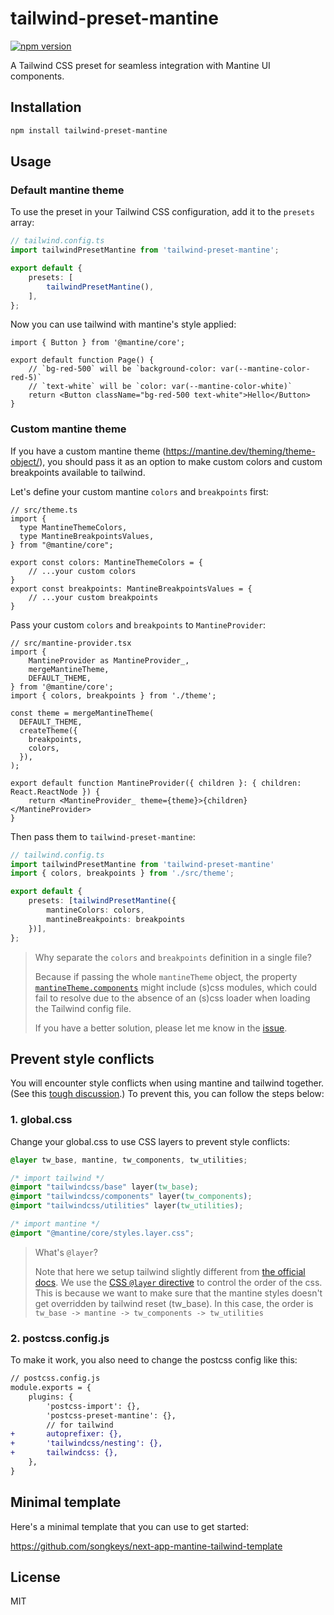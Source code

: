# tailwind-preset-mantine

[![npm version](https://img.shields.io/npm/v/tailwind-preset-mantine.svg)](https://www.npmjs.com/package/tailwind-preset-mantine)

A Tailwind CSS preset for seamless integration with Mantine UI components.

## Installation

```bash
npm install tailwind-preset-mantine
```

## Usage

### Default mantine theme

To use the preset in your Tailwind CSS configuration, add it to the `presets` array:

```ts
// tailwind.config.ts
import tailwindPresetMantine from 'tailwind-preset-mantine';

export default {
	presets: [
		tailwindPresetMantine(),
	],
};
```

Now you can use tailwind with mantine's style applied:

```tsx
import { Button } from '@mantine/core';

export default function Page() {
	// `bg-red-500` will be `background-color: var(--mantine-color-red-5)`
	// `text-white` will be `color: var(--mantine-color-white)`
	return <Button className="bg-red-500 text-white">Hello</Button>
}
```

### Custom mantine theme

If you have a custom mantine theme (https://mantine.dev/theming/theme-object/), you should pass it as an option to make custom colors and custom breakpoints available to tailwind.

Let's define your custom mantine `colors` and `breakpoints` first:

```tsx
// src/theme.ts
import {
  type MantineThemeColors,
  type MantineBreakpointsValues,
} from "@mantine/core";

export const colors: MantineThemeColors = {
	// ...your custom colors
}
export const breakpoints: MantineBreakpointsValues = {
	// ...your custom breakpoints
}
```

Pass your custom `colors` and `breakpoints` to `MantineProvider`:

```tsx
// src/mantine-provider.tsx
import {
	MantineProvider as MantineProvider_,
	mergeMantineTheme,
	DEFAULT_THEME,
} from '@mantine/core';
import { colors, breakpoints } from './theme';

const theme = mergeMantineTheme(
  DEFAULT_THEME,
  createTheme({
    breakpoints,
    colors,
  }),
);

export default function MantineProvider({ children }: { children: React.ReactNode }) {
	return <MantineProvider_ theme={theme}>{children}</MantineProvider>
}
```

Then pass them to `tailwind-preset-mantine`:

```ts
// tailwind.config.ts
import tailwindPresetMantine from 'tailwind-preset-mantine'
import { colors, breakpoints } from './src/theme';

export default {
	presets: [tailwindPresetMantine({
		mantineColors: colors,
		mantineBreakpoints: breakpoints
	})],
};
```

> Why separate the `colors` and `breakpoints` definition in a single file?
>
> Because if passing the whole `mantineTheme` object, the property [`mantineTheme.components`](https://mantine.dev/theming/theme-object/#components) might include (s)css modules, which could fail to resolve due to the absence of an (s)css loader when loading the Tailwind config file.
>
> If you have a better solution, please let me know in the [issue](https://github.com/songkeys/tailwind-preset-mantine/issues).

## Prevent style conflicts

You will encounter style conflicts when using mantine and tailwind together. (See this [tough discussion](https://github.com/orgs/mantinedev/discussions/1672).) To prevent this, you can follow the steps below:

### 1. global.css

Change your global.css to use CSS layers to prevent style conflicts:

```css
@layer tw_base, mantine, tw_components, tw_utilities;

/* import tailwind */
@import "tailwindcss/base" layer(tw_base);
@import "tailwindcss/components" layer(tw_components);
@import "tailwindcss/utilities" layer(tw_utilities);

/* import mantine */
@import "@mantine/core/styles.layer.css";
```

> What's `@layer`?
>
> Note that here we setup tailwind slightly different from [the official docs](https://arc.net/l/quote/eifghbsm). We use the [CSS `@layer` directive](https://developer.mozilla.org/en-US/docs/Web/CSS/@layer) to control the order of the css. This is because we want to make sure that the mantine styles doesn't get overridden by tailwind reset (tw_base). In this case, the order is `tw_base -> mantine -> tw_components -> tw_utilities`

### 2. postcss.config.js

To make it work, you also need to change the postcss config like this:

```diff
// postcss.config.js
module.exports = {
	plugins: {
		'postcss-import': {},
		'postcss-preset-mantine': {},
		// for tailwind
+		autoprefixer: {},
+		'tailwindcss/nesting': {},
+		tailwindcss: {},
	},
}
```

## Minimal template

Here's a minimal template that you can use to get started:

<https://github.com/songkeys/next-app-mantine-tailwind-template>

## License

MIT
